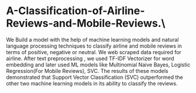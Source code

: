 # A-Classification-of-Airline-Reviews-and-Mobile-Reviews.\
We Build a model with the help of machine learning models and natural language processing techniques to classify airline and mobile reviews in terms of positive, negative or neutral. We web scraped data required for airline. After text preprocessing , we used TF-IDF Vectorizer for word embedding and later used ML models like Multinomial Naive Bayes, Logistic Regression(For Mobile Reviews), SVC. The results of these models demonstrated that Support Vector Classification (SVC) outperformed the other two machine learning models in its ability to classify the reviews.
